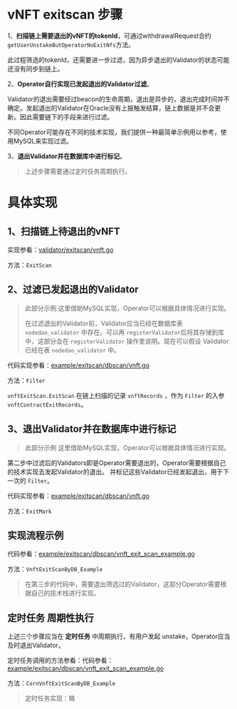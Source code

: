 # vNFT exitscan 步骤

1、**扫描链上需要退出的vNFT的tokenId**，可通过withdrawalRequest合约`getUserUnstakeButOperatorNoExitNfs`方法。

此过程筛选的tokenId，还需要进一步过滤，因为异步退出的Validator的状态可能还没有同步到链上。

2、**Operator自行实现已发起退出的Validator过滤**。

Validator的退出需要经过beacon的生命周期，退出是异步的，退出完成时间并不确定。发起退出的Validator在Oracle没有上报触发结算，链上数据是并不会更新。因此需要链下的手段来进行过滤。

不同Operator可能存在不同的技术实现，我们提供一种最简单示例用以参考，使用MySQL来实现过滤。

3、**退出Validator并在数据库中进行标记**。

> 上述步骤需要通过定时任务周期执行。



# 具体实现

## 1、扫描链上待退出的vNFT

实现参看：[validator/exitscan/vnft.go](../../validator/exitscan/vnft.go)

方法：`ExitScan`



## 2、过滤已发起退出的Validator

> 此部分示例 这里借助MySQL实现，Operator可以根据具体情况进行实现。
>
> 在过滤退出的Validator前，Validator应当已经在数据库表 `nodedao_validator` 中存在。可以再 `registerValidator`后将其存储到库中，这部分会在 `registerValidator` 操作里说明。现在可以假设 Validator 已经在表 `nodedao_validator` 中。

代码实现参看：[example/exitscan/dbscan/vnft.go](../../example/exitscan/dbscan/vnft.go) 

方法：`Filter`

`vnftExitScan.ExitScan` 在链上扫描的记录 `vnftRecords` ，作为 `Filter` 的入参 `vnftContractExitRecords`。



## 3、退出Validator并在数据库中进行标记

> 此部分示例 这里借助MySQL实现，Operator可以根据具体情况进行实现。

第二步中过滤后的Validators即是Operator需要退出的，Operator需要根据自己的技术实现去发起Validator的退出。 并标记这些Validator已经发起退出，用于下一次的 `Filter`。

代码实现参看：[example/exitscan/dbscan/vnft.go](../../example/exitscan/dbscan/vnft.go) 

方法：`ExitMark`



## 实现流程示例

代码参看：[example/exitscan/dbscan/vnft_exit_scan_example.go](../../example/exitscan/dbscan/vnft_exit_scan_example.go)

方法：`VnftExitScanByDB_Example`

> 在第三步的代码中，需要退出筛选过的Validator，这部分Operator需要根据自己的技术栈进行实现。



## 定时任务 周期性执行

上述三个步骤应当在 **定时任务** 中周期执行，有用户发起 unstake，Operator应当及时退出Validator。

定时任务调用的方法参看：代码参看：[example/exitscan/dbscan/vnft_exit_scan_example.go](../../example/exitscan/dbscan/vnft_exit_scan_example.go)

方法：`CornVnftExitScanByDB_Example`

> 定时任务实现：略

